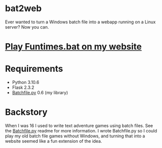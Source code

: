 # bat2web
Ever wanted to turn a Windows batch file into a webapp running on a Linux server? Now you can.

# [Play Funtimes.bat on my website](https://rainey.tech/game/funtimes)

# Requirements
* Python 3.10.6
* Flask 2.3.2
* [Batchfile.py](https://github.com/tassaron/batchfile.py) 0.6 (my library)

# Backstory
When I was 16 I used to write text adventure games using batch files. See the [Batchfile.py](https://github.com/tassaron/batchfile.py) readme for more information. I wrote Batchfile.py so I could play my old batch file games without Windows, and turning that into a website seemed like a fun extension of the idea.
